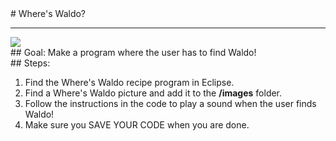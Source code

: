 <body>
<div id="wrap"><div id="main">
<div id="recipeLeftColumn"># Where's Waldo?
<hr/>
<img src="images/waldo.jpg"/>
<div id="recipeGoal">## Goal:
Make a program where the user has to find Waldo!</div>
</div>
<div id="recipeRightColumn"><div id="recipeSteps">
## Steps:
<ol id="stepList">
<li>Find the Where's Waldo recipe program in Eclipse.</li>
<li>Find a Where's Waldo picture and add it to the <b>/images</b> folder.
            </li>
<li>Follow the instructions in the code to play a sound when the user finds Waldo!
</li>
<li>Make sure you SAVE YOUR CODE when you are done. 
            </li> </ol>
<div id="p3link"></div>
<div style="clear:both;"></div></div></div></div></div><div id="footer"></div>
</body>